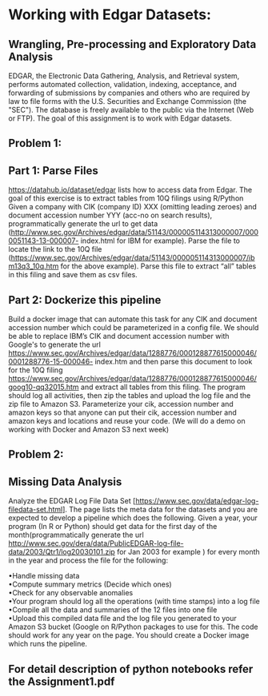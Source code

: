 # Working	with Edgar Datasets:

## Wrangling,	Pre-processing	and	Exploratory	Data	Analysis
EDGAR, the Electronic Data Gathering, Analysis, and Retrieval system, performs automated collection, validation, indexing, acceptance, and forwarding of submissions by companies and others who are required by law to file forms with the U.S. Securities and Exchange Commission (the "SEC"). The database is freely available to the public via the Internet (Web or FTP). The goal of this assignment is to work with Edgar datasets.

## Problem 1:

## Part 1: Parse Files
https://datahub.io/dataset/edgar lists how to access data from Edgar. The goal of this exercise is to extract tables from 10Q filings using R/Python Given a company with CIK (company ID) XXX (omitting leading zeroes) and document accession number YYY (acc-no on search results), programmatically generate the url to get data (http://www.sec.gov/Archives/edgar/data/51143/000005114313000007/0000051143-13-000007- index.html for IBM for example). Parse the file to locate the link to the 10Q file (https://www.sec.gov/Archives/edgar/data/51143/000005114313000007/ibm13q3_10q.htm for the above example). Parse this file to extract “all” tables in this filing and save them as csv files.

## Part 2: Dockerize this pipeline
Build a docker image that can automate this task for any CIK and document accession number which could be parameterized in a config file. We should be able to replace IBM’s CIK and document accession number with Google's to generate the url https://www.sec.gov/Archives/edgar/data/1288776/000128877615000046/0001288776-15-000046- index.htm and then parse this document to look for the 10Q filing https://www.sec.gov/Archives/edgar/data/1288776/000128877615000046/goog10-qq32015.htm and extract all tables from this filing. The program should log all activities, then zip the tables and upload the log file and the zip file to Amazon S3. Parameterize your cik, accession number and amazon keys so that anyone can put their cik, accession number and amazon keys and locations and reuse your code. (We will do a demo on working with Docker and Amazon S3 next week)

## Problem 2:

## Missing Data Analysis

Analyze the EDGAR Log File Data Set [https://www.sec.gov/data/edgar-log-filedata-set.html]. The page lists the meta data for the datasets and you are expected to develop a pipeline which does the following. Given a year, your program (In R or Python) should get data for the first day of the month(programmatically generate the url http://www.sec.gov/dera/data/PublicEDGAR-log-file-data/2003/Qtr1/log20030101.zip for Jan 2003 for example ) for every month in the year and process the file for the following:

•Handle	missing	data <br>
•Compute	summary	metrics	(Decide	which	ones) <br>
•Check	for	any	observable	anomalies <br>
•Your	program	should	log	all	the	operations	(with	time	stamps)	into	a	log	file <br>
•Compile	all	the	data	and	summaries	of	the	12	files	into	one	file <br>
•Upload	this	compiled	data	file	and	the	log	file	you	generated	to	your	Amazon	S3	bucket	(Google on	R/Python	packages to	use	for	this. The code should work for any year on the page. You should create a Docker image which runs the pipeline.

## For detail description of python notebooks refer the Assignment1.pdf
